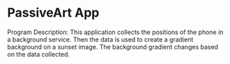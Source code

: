 # PassiveArt App
Program Description: This application collects the positions of the phone in a background service. Then the data is used to create a gradient background on a sunset image. The background gradient changes based on the data collected.
